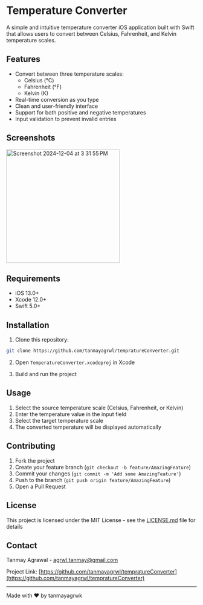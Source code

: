 # Temperature Converter

A simple and intuitive temperature converter iOS application built with Swift that allows users to convert between Celsius, Fahrenheit, and Kelvin temperature scales.

## Features

- Convert between three temperature scales:
  - Celsius (°C)
  - Fahrenheit (°F)
  - Kelvin (K)
- Real-time conversion as you type
- Clean and user-friendly interface
- Support for both positive and negative temperatures
- Input validation to prevent invalid entries

## Screenshots

<img width="300" alt="Screenshot 2024-12-04 at 3 31 55 PM" src="https://github.com/user-attachments/assets/aaf5aa75-6fd9-4f3b-8792-26100fb97e6d">

## Requirements

- iOS 13.0+
- Xcode 12.0+
- Swift 5.0+

## Installation

1. Clone this repository:
```bash
git clone https://github.com/tanmayagrwl/tempratureConverter.git
```

2. Open `TemperatureConverter.xcodeproj` in Xcode

3. Build and run the project

## Usage

1. Select the source temperature scale (Celsius, Fahrenheit, or Kelvin)
2. Enter the temperature value in the input field
3. Select the target temperature scale
4. The converted temperature will be displayed automatically


## Contributing

1. Fork the project
2. Create your feature branch (`git checkout -b feature/AmazingFeature`)
3. Commit your changes (`git commit -m 'Add some AmazingFeature'`)
4. Push to the branch (`git push origin feature/AmazingFeature`)
5. Open a Pull Request

## License

This project is licensed under the MIT License - see the [LICENSE.md](LICENSE.md) file for details


## Contact

Tanmay Agrawal - agrwl.tanmay@gmail.com

Project Link: [https://github.com/tanmayagrwl/tempratureConverter](https://github.com/tanmayagrwl/tempratureConverter)

---
Made with ❤️ by tanmayagrwk
